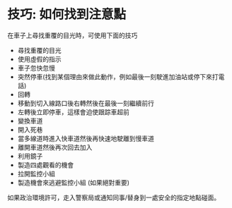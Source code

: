 [Title]: # (技巧:)
[Order]: # (20)

# 技巧: 如何找到注意點

在車子上尋找重覆的目光時，可使用下面的技巧

* 尋找重覆的目光
* 使用虛假的指示
* 車子忽快忽慢
* 突然停車(找到某個理由來做此動作，例如最後一刻駛進加油站或停下來打電話)
* 回轉
* 移動到切入線路口後右轉然後在最後一刻繼續前行
* 左轉後立即停車，這樣會迫使跟踪車超前
* 變換車道
* 開入死巷
* 當多線道時進入快車道然後再快速地駛離到慢車道
* 離開車道然後再次回去加入
* 利用鏡子
* 製造四處觀看的機會
* 拉開監控小組
* 製造機會來逃避監控小組 (如果絕對重要) 

如果政治環境許可，走入警察局或通知同事/替身到一處安全的指定地點碰面。